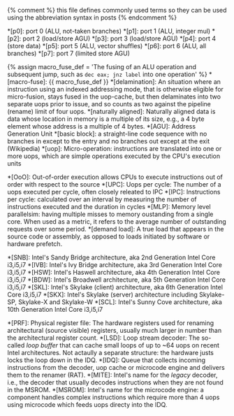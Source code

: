 {% comment %} this file defines commonly used terms so they can be used using the abbreviation syntax in posts {% endcomment %}

*[p0]: port 0 (ALU, not-taken branches)
*[p1]: port 1 (ALU, integer mul)
*[p2]: port 2 (load/store AGU)
*[p3]: port 3 (load/store AGU)
*[p4]: port 4 (store data)
*[p5]: port 5 (ALU, vector shuffles)
*[p6]: port 6 (ALU, all branches)
*[p7]: port 7 (limited store AGU)

{% assign macro_fuse_def = 'The fusing of an ALU operation and subsequent jump, such as `dec eax; jnz label` into one operation' %}
*[macro-fuse]: {{ macro_fuse_def }}
*[delamination]: An situation where an instruction using an indexed addressing mode, that is otherwise eligible for micro-fusion, stays fused in the uop-cache, but then delaminates into two separate uops prior to issue, and so counts as two against the pipeline (rename) limit of four uops.
*[naturally aligned]: Naturally aligned data is data whose location in memory is a multiple of its size, e.g., a 4 byte element whose address is a multiple of 4 bytes.
*[AGU]: Address Generation Unit
*[basic block]: a straight-line code sequence with no branches in except to the entry and no branches out except at the exit (Wikipedia)
*[uop]: Micro-operation: instructions are translated into one or more uops, which are simple operations executed by the CPU's execution units


*[OoO]: Out-of-order execution allows CPUs to execute instructions out of order with respect to the source
*[UPC]: Uops per cycle: The number of a uops executed per cycle, often closely releated to IPC
*[IPC]: Instructions per cycle: calculated over an interval by measuring the number of instructions executed and the duration in cycles
*[MLP]: Memory level parallelsim: having multiple misses to memory oustanding from a single core. When used as a metric, it refers to the average number of outstanding requests over some period.
*[demand load]: A true load that appears in the source code or assembly, as opposed to loads initiated by software or hardware prefetch.

*[SNB]: Intel's Sandy Bridge architecture, aka 2nd Generation Intel Core i3,i5,i7
*[IVB]: Intel's Ivy Bridge architecture, aka 3rd Generation Intel Core i3,i5,i7
*[HSW]: Intel's Haswell architecture, aka 4th Generation Intel Core i3,i5,i7
*[BDW]: Intel's Broadwell architecture, aka 5th Generation Intel Core i3,i5,i7
*[SKL]: Intel's Skylake (client) architecture, aka 6th Generation Intel Core i3,i5,i7
*[SKX]: Intel's Skylake (server) architecture including Skylake-SP, Skylake-X and Skylake-W
*[SCL]: Intel's Sunny Cove architecture, aka 10th Generation Intel Core i3,i5,i7

*[PRF]: Physical register file: The hardware registers used for renaming architectural (source visible) registers, usually much larger in number than the architectural register count.
*[LSD]: Loop stream decoder: The so-called _loop buffer_ that can cache small loops of up to ~64 uops on recent Intel architectures. Not actaully a separate structure: the hardware justs locks the loop down in the IDQ.
*[IDQ]: Queue that collects incoming instructions from the decoder, uop cache or microcode engine and delivers them to the renamer (RAT).
*[MITE]: Intel's name for the _legacy_ decoder, i.e., the decoder that usually decodes instructions when they are not found in the MSROM.
*[MSROM]: Intel's name for the microcode engine: a component handles complex instructions which require more than 4 uops using microcode which feeds uops directy into the IDQ.
